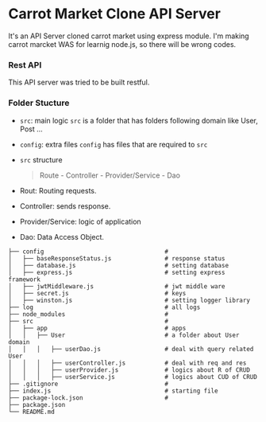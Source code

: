 # Carrot Market Clone API Server

It's an API Server cloned carrot market using express module.
I'm making carrot marcket WAS for learnig node.js, so there will be wrong codes.

### Rest API

This API server was tried to be built restful.

### Folder Stucture

-   `src`: main logic
    `src` is a folder that has folders following domain like User, Post ...
-   `config`: extra files
    `config` has files that are required to `src`
-   `src` structure

    > Route - Controller - Provider/Service - Dao

-   Rout: Routing requests.
-   Controller: sends response.
-   Provider/Service: logic of application
-   Dao: Data Access Object.

```
├── config                                  #
│   ├── baseResponseStatus.js               # response status
│   ├── database.js                         # setting database
│   ├── express.js                          # setting express framework
│   ├── jwtMiddleware.js                    # jwt middle ware
│   ├── secret.js                           # keys
│   ├── winston.js                          # setting logger library
├── log                                     # all logs
├── node_modules                            #
├── src                                     #
│   ├── app                                 # apps
│   │   ├── User                            # a folder about User domain
│   │   │   ├── userDao.js                  # deal with query related User
│   │   │   ├── userController.js           # deal with req and res
│   │   │   ├── userProvider.js             # logics about R of CRUD
│   │   │   ├── userService.js              # logics about CUD of CRUD
├── .gitignore                              #
├── index.js                                # starting file
├── package-lock.json                       #
├── package.json
└── README.md
```
